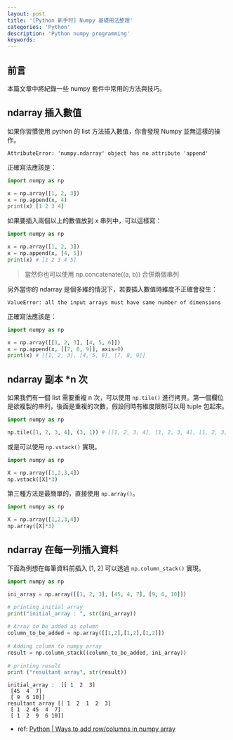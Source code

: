 ```yaml
---
layout: post
title: '[Python 新手村] Numpy 基礎用法整理'
categories: 'Python'
description: 'Python numpy programming'
keywords: 
---
```


## 前言
本篇文章中將紀錄一些 numpy 套件中常用的方法與技巧。

## ndarray 插入數值
如果你習慣使用 python 的 list 方法插入數值，你會發現 Numpy 並無這樣的操作。

```
AttributeError: 'numpy.ndarray' object has no attribute 'append'
```

正確寫法應該是：

```py
import numpy as np

x = np.array([1, 2, 3])
x = np.append(x, 4)
print(x) [1 2 3 4]
```

如果要插入兩個以上的數值放到 x 串列中，可以這樣寫：

```py
import numpy as np

x = np.array([1, 2, 3])
x = np.append(x, [4, 5])
print(x) # [1 2 3 4 5]
```

> 當然你也可以使用 np.concatenate((a, b)) 合併兩個串列

另外當你的 ndarray 是個多維的情況下，若要插入數值時維度不正確會發生：


```
ValueError: all the input arrays must have same number of dimensions
```

正確寫法應該是：

```py
import numpy as np

x = np.array([[1, 2, 3], [4, 5, 6]])
x = np.append(x, [[7, 8, 9]], axis=0)
print(x) # [[1, 2, 3], [4, 5, 6], [7, 8, 9]]
```

## ndarray 副本 *n 次
如果我們有一個 list 需要重複 n 次，可以使用 `np.tile()` 進行拷貝。第一個欄位是欲複製的串列，後面是重複的次數，假設同時有維度限制可以用  tuple 包起來。

```py
import numpy as np

np.tile([1, 2, 3, 4], (3, 1)) # [[1, 2, 3, 4], [1, 2, 3, 4], [1, 2, 3, 4]]
```

或是可以使用 `np.vstack()` 實現。

```py
import numpy as np

X = np.array([1,2,3,4])
np.vstack([X]*3)
```

第三種方法是最簡單的，直接使用 `np.array()`。

```py
import numpy as np

X = np.array([1,2,3,4])
np.array([X]*3)
```

## ndarray 在每一列插入資料
下面為例想在每筆資料前插入 [1, 2] 可以透過 `np.column_stack()` 實現。


```py
import numpy as np

ini_array = np.array([[1, 2, 3], [45, 4, 7], [9, 6, 10]])

# printing initial array
print("initial_array : ", str(ini_array))
 
# Array to be added as column
column_to_be_added = np.array([[1,2],[1,2],[1,2]])
 
# Adding column to numpy array
result = np.column_stack((column_to_be_added, ini_array))
 
# printing result
print ("resultant array", str(result))
```

```
initial_array :  [[ 1  2  3]
 [45  4  7]
 [ 9  6 10]]
resultant array [[ 1  2  1  2  3]
 [ 1  2 45  4  7]
 [ 1  2  9  6 10]]
 ```

 - ref: [Python | Ways to add row/columns in numpy array](https://www.geeksforgeeks.org/python-ways-to-add-row-columns-in-numpy-array/)

